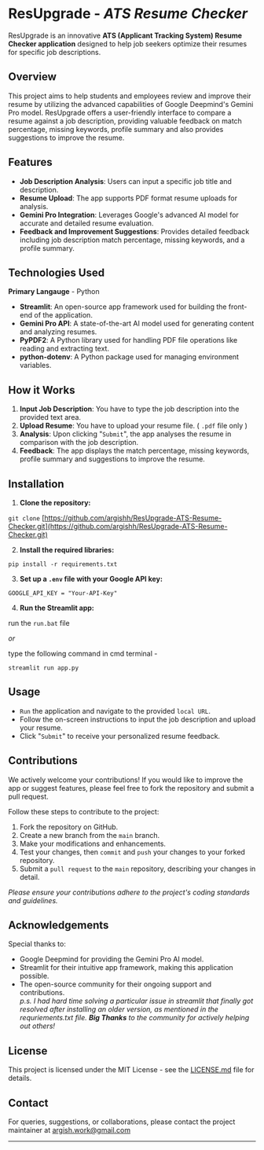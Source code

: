 # **ResUpgrade - _ATS Resume Checker_**

ResUpgrade is an innovative **ATS (Applicant Tracking System) Resume Checker application** designed to help job seekers optimize their resumes for specific job descriptions. 


## **Overview**

This project aims to help students and employees review and improve their resume by utilizing the advanced capabilities of Google Deepmind's Gemini Pro model. ResUpgrade offers a user-friendly interface to compare a resume against a job description, providing valuable feedback on match percentage, missing keywords, profile summary and also provides suggestions to improve the resume.


## **Features**

- **Job Description Analysis**: Users can input a specific job title and description.
- **Resume Upload**: The app supports PDF format resume uploads for analysis.
- **Gemini Pro Integration**: Leverages Google's advanced AI model for accurate and detailed resume evaluation.
- **Feedback and Improvement Suggestions**: Provides detailed feedback including job description match percentage, missing keywords, and a profile summary.


## **Technologies Used**

**Primary Langauge** - Python

- **Streamlit**: An open-source app framework used for building the front-end of the application.
- **Gemini Pro API**: A state-of-the-art AI model used for generating content and analyzing resumes.
- **PyPDF2**: A Python library used for handling PDF file operations like reading and extracting text.
- **python-dotenv**: A Python package used for managing environment variables.


## **How it Works**

1. **Input Job Description**: You have to type the job description into the provided text area.
2. **Upload Resume**: You have to upload your resume file. ( `.pdf` file only )
3. **Analysis**: Upon clicking "`Submit`", the app analyses the resume in comparison with the job description.
4. **Feedback**: The app displays the match percentage, missing keywords, profile summary and suggestions to improve the resume.


## **Installation**

1. **Clone the repository:**

 `git clone` [https://github.com/argishh/ResUpgrade-ATS-Resume-Checker.git](https://github.com/argishh/ResUpgrade-ATS-Resume-Checker.git)

2. **Install the required libraries:**

`pip install -r requirements.txt`

3. **Set up a `.env` file with your Google API key:**

`GOOGLE_API_KEY = "Your-API-Key"`

4. **Run the Streamlit app:**

run the `run.bat` file 

_or_

type the following command in cmd terminal -

`streamlit run app.py`

## **Usage**

- `Run` the application and navigate to the provided `local URL`.
- Follow the on-screen instructions to input the job description and upload your resume.
- Click "`Submit`" to receive your personalized resume feedback.

## **Contributions**

We actively welcome your contributions! If you would like to improve the app or suggest features, please feel free to fork the repository and submit a pull request.

Follow these steps to contribute to the project:

1. Fork the repository on GitHub.
2. Create a new branch from the `main` branch.
3. Make your modifications and enhancements.
4. Test your changes, then `commit` and `push` your changes to your forked repository.
5. Submit a `pull request` to the `main` repository, describing your changes in detail.

_Please ensure your contributions adhere to the project's coding standards and guidelines._


## **Acknowledgements**

Special thanks to:
- Google Deepmind for providing the Gemini Pro AI model.
- Streamlit for their intuitive app framework, making this application possible.
- The open-source community for their ongoing support and contributions. <br>
  _p.s. I had hard time solving a particular issue in streamlit that finally got resolved after installing an older version, as mentioned in the requriements.txt file. **Big Thanks** to the community for actively helping out others!_

## **License**

This project is licensed under the MIT License - see the [LICENSE.md](LICENSE.md) file for details.

## **Contact**

For queries, suggestions, or collaborations, please contact the project maintainer at [argish.work@gmail.com](mailto:argish.work@gmail.com)

---
